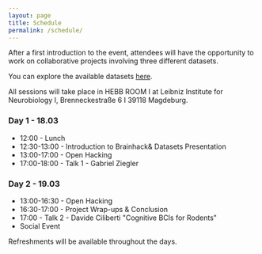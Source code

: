 ```yaml
---
layout: page
title: Schedule
permalink: /schedule/
---
```


<p>After a first introduction to the event, attendees will have the opportunity to work on collaborative projects involving three different datasets. <p>You can explore the available datasets <a href="https://brainhackmagdeburg.github.io/tutorials/">here</a>.</p>

All sessions will take place in HEBB ROOM I at Leibniz Institute for Neurobiology I, Brenneckestraße 6 I 39118 Magdeburg.

<h3>Day 1 - 18.03</h3>
  <ul>
    <li>12:00 - Lunch</li>
    <li>12:30-13:00 - Introduction to Brainhack& Datasets Presentation </li>
    <li>13:00-17:00 - Open Hacking</li>
    <li>17:00-18:00 - Talk 1 - Gabriel Ziegler</li>
  </ul>

  <h3>Day 2 - 19.03</h3>
  <ul>
    <li>13:00-16:30 - Open Hacking</li>
    <li>16:30-17:00 - Project Wrap-ups & Conclusion </li>
    <li>17:00 - Talk 2 - Davide Ciliberti "Cognitive BCIs for Rodents"</li>
    <li>Social Event</li>
  </ul>

  Refreshments will be available throughout the days.
